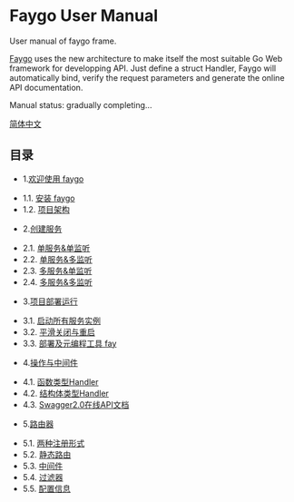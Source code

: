 # Faygo User Manual

User manual of faygo frame.

[Faygo](https://github.com/henrylee2cn/faygo) uses the new architecture to make itself the most suitable Go Web framework for developping API. Just define a struct Handler, Faygo will automatically bind, verify the request parameters and generate the online API documentation.

Manual status: gradually completing...

[简体中文](README_ZH.md)

## 目录

* 1.[欢迎使用 faygo](zh/01.00.md)
 - 1.1. [安装 faygo](zh/01.01.md)
 - 1.2. [项目架构](zh/01.02.md)

* 2.[创建服务](zh/02.00.md)
 - 2.1. [单服务&单监听](zh/02.01.md)
 - 2.2. [单服务&多监听](zh/02.02.md)
 - 2.3. [多服务&单监听](zh/02.03.md)
 - 2.4. [多服务&多监听](zh/02.04.md)

* 3.[项目部署运行](zh/03.00.md)
 - 3.1. [启动所有服务实例](zh/03.01.md)
 - 3.2. [平滑关闭与重启](zh/03.02.md)
 - 3.3. [部署及元编程工具 fay](zh/03.03.md)
 
* 4.[操作与中间件](zh/04.00.md)
 - 4.1. [函数类型Handler](zh/04.01.md)
 - 4.2. [结构体类型Handler](zh/04.02.md)
 - 4.3. [Swagger2.0在线API文档](zh/04.03.md)


* 5.[路由器](zh/05.00.md)
 - 5.1. [两种注册形式](zh/05.01.md)
 - 5.2. [静态路由](zh/05.02.md)
 - 5.3. [中间件](zh/05.03.md)
 - 5.4. [过滤器](zh/05.04.md)
 - 5.5. [配置信息](zh/05.05.md)
